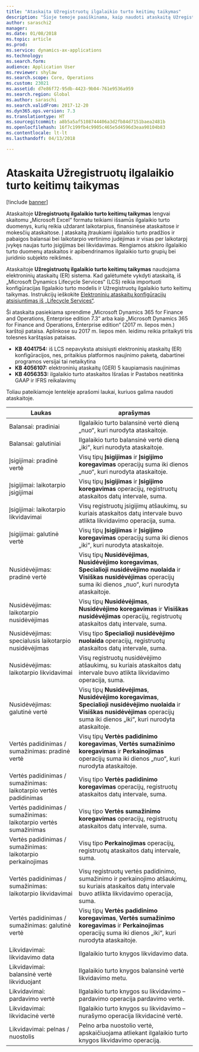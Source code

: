 ```yaml
---
title: "Ataskaita Užregistruotų ilgalaikio turto keitimų taikymas"
description: "Šioje temoje paaiškinama, kaip naudoti ataskaitą Užregistruotų ilgalaikio turto keitimų taikymas."
author: saraschi2
manager: 
ms.date: 01/08/2018
ms.topic: article
ms.prod: 
ms.service: dynamics-ax-applications
ms.technology: 
ms.search.form: 
audience: Application User
ms.reviewer: shylaw
ms.search.scope: Core, Operations
ms.custom: 23021
ms.assetid: d7e86f72-95db-4423-9b04-761e9536a959
ms.search.region: Global
ms.author: saraschi
ms.search.validFrom: 2017-12-20
ms.dyn365.ops.version: 7.3
ms.translationtype: HT
ms.sourcegitcommit: a8b5a5af5108744406a3d2fb84d7151baea2481b
ms.openlocfilehash: 16f7c199fb4c9905c465e5d4596d3eaa90104b83
ms.contentlocale: lt-lt
ms.lasthandoff: 04/13/2018

---
```

# <a name="fixed-assets-roll-forward-report"></a>Ataskaita Užregistruotų ilgalaikio turto keitimų taikymas

[!include [banner](../includes/banner.md)]

Ataskaitoje **Užregistruotų ilgalaikio turto keitimų taikymas** lengvai skaitomu „Microsoft Excel“ formatu teikiami išsamūs ilgalaikio turto duomenys, kurių reikia uždarant laikotarpius, finansinėse ataskaitose ir mokesčių ataskaitose. Į ataskaitą įtraukiami ilgalaikio turto pradžios ir pabaigos balansai bei laikotarpio vertinimo judėjimas ir visas per laikotarpį įvykęs naujas turto įsigijimas bei likvidavimas. Rengiamos atskiro ilgalaikio turto duomenų ataskaitos ir apibendrinamos ilgalaikio turto grupių bei juridinio subjekto reikšmės.

Ataskaitoje **Užregistruotų ilgalaikio turto keitimų taikymas** naudojama elektroninių ataskaitų (ER) sistema. Kad galėtumėte vykdyti ataskaitą, iš „Microsoft Dynamics Lifecycle Services“ (LCS) reikia importuoti konfigūracijas Ilgalaikio turto modelis ir Užregistruotų ilgalaikio turto keitimų taikymas. Instrukcijų ieškokite [Elektroninių ataskaitų konfigūracijų atsisiuntimas iš „Lifecycle Services“](https://docs.microsoft.com/en-us/dynamics365/unified-operations/dev-itpro/analytics/download-electronic-reporting-configuration-lcs).

Ši ataskaita pasiekiama sprendime „Microsoft Dynamics 365 for Finance and Operations, Enterprise edition 7.3“ arba kaip „Microsoft Dynamics 365 for Finance and Operations, Enterprise edition“ (2017 m. liepos mėn.) karštoji pataisa. Aplinkose su 2017 m. liepos mėn. leidimu reikia pritaikyti tris tolesnes karštąsias pataisas.

- **KB 4041754:** iš LCS nepavyksta atsisiųsti elektroninių ataskaitų (ER) konfigūracijos, nes, pritaikius platformos naujinimo paketą, dabartinei programos versijai tai netaikytina
- **KB 4056107:** elektroninių ataskaitų (GER) 5 kaupiamasis naujinimas
- **KB 4056353:** ilgalaikio turto ataskaitos Išrašas ir Pastabos neatitinka GAAP ir IFRS reikalavimų

Toliau pateikiamoje lentelėje aprašomi laukai, kuriuos galima naudoti ataskaitoje.


|                    Laukas                    |                                                                                                                                aprašymas                                                                                                                                |
|---------------------------------------------|---------------------------------------------------------------------------------------------------------------------------------------------------------------------------------------------------------------------------------------------------------------------------|
|              Balansai: pradiniai              |                                                                                           Ilgalaikio turto balansinė vertė dieną „nuo“, kuri nurodyta ataskaitoje.                                                                                           |
|              Balansai: galutiniai              |                                                                                            Ilgalaikio turto balansinė vertė dieną „iki“, kuri nurodyta ataskaitoje.                                                                                            |
|         Įsigijimai: pradinė vertė         |                                                 Visų tipų <strong>Įsigijimas</strong> ir <strong>Įsigijimo koregavimas</strong> operacijų suma iki dienos „nuo“, kuri nurodyta ataskaitoje.                                                  |
|      Įsigijimai: laikotarpio įsigijimai      |                                                 Visų tipų <strong>Įsigijimas</strong> ir <strong>Įsigijimo koregavimas</strong> operacijų, registruotų ataskaitos datų intervale, suma.                                                  |
|       Įsigijimai: laikotarpio likvidavimai        |                                                                        Visų registruotų įsigijimų atšaukimų, su kuriais ataskaitos datų intervale buvo atlikta likvidavimo operacija, suma.                                                                        |
|         Įsigijimai: galutinė vertė         |                                                  Visų tipų <strong>Įsigijimas</strong> ir <strong>Įsigijimo koregavimas</strong> operacijų suma iki dienos „iki“, kuri nurodyta ataskaitoje.                                                   |
|        Nusidėvėjimas: pradinė vertė         | Visų tipų <strong>Nusidėvėjimas</strong>, <strong>Nusidėvėjimo koregavimas</strong>, <strong>Specialioji nusidėvėjimo nuolaida</strong> ir <strong>Visiškas nusidėvėjimas</strong> operacijų suma iki dienos „nuo“, kuri nurodyta ataskaitoje. |
|     Nusidėvėjimas: laikotarpio nusidėvėjimas     |                         Visų tipų <strong>Nusidėvėjimas</strong>, <strong>Nusidėvėjimo koregavimas</strong> ir <strong>Visiškas nusidėvėjimas</strong> operacijų, registruotų ataskaitos datų intervale, suma.                          |
| Nusidėvėjimas: specialusis laikotarpio nusidėvėjimas |                                                              Visų tipo <strong>Specialioji nusidėvėjimo nuolaida</strong> operacijų, registruotų ataskaitos datų intervale, suma.                                                               |
|       Nusidėvėjimas: laikotarpio likvidavimai       |                                                                       Visų registruotų nusidėvėjimo atšaukimų, su kuriais ataskaitos datų intervale buvo atlikta likvidavimo operacija, suma.                                                                        |
|        Nusidėvėjimas: galutinė vertė         |  Visų tipų <strong>Nusidėvėjimas</strong>, <strong>Nusidėvėjimo koregavimas</strong>, <strong>Specialioji nusidėvėjimo nuolaida</strong> ir <strong>Visiškas nusidėvėjimas</strong> operacijų suma iki dienos „iki“, kuri nurodyta ataskaitoje.  |
|    Vertės padidinimas / sumažinimas: pradinė vertė     |                              Visų tipų <strong>Vertės padidinimo koregavimas</strong>, <strong>Vertės sumažinimo koregavimas</strong> ir <strong>Perkainojimas</strong> operacijų suma iki dienos „nuo“, kuri nurodyta ataskaitoje.                               |
|   Vertės padidinimas / sumažinimas: laikotarpio vertės padidinimas   |                                                                    Visų tipo <strong>Vertės padidinimo koregavimas</strong> operacijų, registruotų ataskaitos datų intervale, suma.                                                                    |
|  Vertės padidinimas / sumažinimas: laikotarpio vertės sumažinimas  |                                                                   Visų tipo <strong>Vertės sumažinimo koregavimas</strong> operacijų, registruotų ataskaitos datų intervale, suma.                                                                   |
| Vertės padidinimas / sumažinimas: laikotarpio perkainojimas  |                                                                        Visų tipo <strong>Perkainojimas</strong> operacijų, registruotų ataskaitos datų intervale, suma.                                                                        |
|   Vertės padidinimas / sumažinimas: laikotarpio likvidavimai   |                                                           Visų registruotų vertės padidinimo, sumažinimo ir perkainojimo atšaukimų, su kuriais ataskaitos datų intervale buvo atlikta likvidavimo operacija, suma.                                                           |
|    Vertės padidinimas / sumažinimas: galutinė vertė     |                               Visų tipų <strong>Vertės padidinimo koregavimas</strong>, <strong>Vertės sumažinimo koregavimas</strong> ir <strong>Perkainojimas</strong> operacijų suma iki dienos „iki“, kuri nurodyta ataskaitoje.                                |
|          Likvidavimai: likvidavimo data           |                                                                                                                Ilgalaikio turto knygos likvidavimo data.                                                                                                                |
|    Likvidavimai: balansinė vertė likviduojant    |                                                                                                    Ilgalaikio turto knygos balansinė vertė likvidavimo metu.                                                                                                    |
|            Likvidavimai: pardavimo vertė            |                                                                                               Ilgalaikio turto knygos su likvidavimo – pardavimo operacija pardavimo vertė.                                                                                                |
|           Likvidavimai: likvidacinė vertė            |                                                                                               Ilgalaikio turto knygos su likvidavimo – nurašymo operacija likvidacinė vertė.                                                                                               |
|           Likvidavimai: pelnas / nuostolis            |                                                                                 Pelno arba nuostolio vertė, apskaičiuojama atliekant ilgalaikio turto knygos likvidavimo operaciją.                                                                                 |


